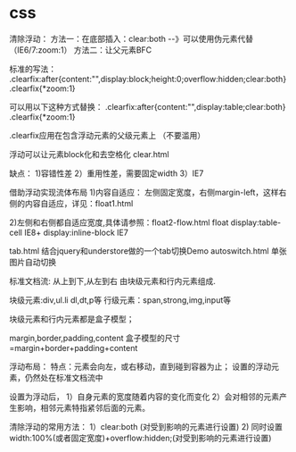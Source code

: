 # css
清除浮动：
方法一：在底部插入：clear:both --》可以使用伪元素代替 （IE6/7:zoom:1）
方法二：让父元素BFC

标准的写法：
.clearfix:after{content:"",display:block;height:0;overflow:hidden;clear:both}
.clearfix{*zoom:1}

可以用以下这种方式替换：
.clearfix:after{content:"",display:table;clear:both}
.clearfix{*zoom:1}


.clearfix应用在包含浮动元素的父级元素上 （不要滥用）

浮动可以让元素block化和去空格化 clear.html

缺点：
1)容错性差
2）重用性差，需要固定width
3）IE7


借助浮动实现流体布局
1)内容自适应：
左侧固定宽度，右侧margin-left，这样右侧的内容自适应，详见：float1.html

2)左侧和右侧都自适应宽度,具体请参照：float2-flow.html
float
display:table-cell           IE8+
display:inline-block         IE7


tab.html 结合jquery和understore做的一个tab切换Demo
autoswitch.html  单张图片自动切换

标准文档流:
     从上到下,从左到右
     由块级元素和行内元素组成.

块级元素:div,ul.li dl,dt,p等
行级元素：span,strong,img,input等

块级元素和行内元素都是盒子模型；

margin,border,padding,content
盒子模型的尺寸=margin+border+padding+content


浮动布局：
特点：元素会向左，或右移动，直到碰到容器为止；
设置的浮动元素，仍然处在标准文档流中

设置为浮动后，
1）自身元素的宽度随着内容的变化而变化
2）会对相邻的元素产生影响，相邻元素特指紧邻后面的元素。


清除浮动的常用方法：
1）clear:both (对受到影响的元素进行设置)
2) 同时设置width:100%(或者固定宽度)+overflow:hidden;(对受到影响的元素进行设置)